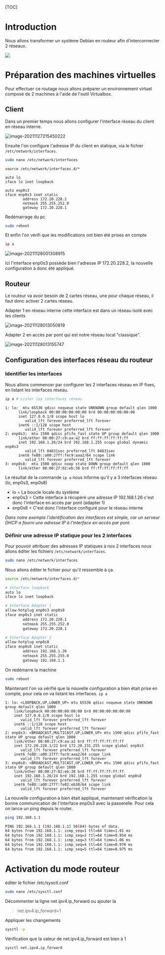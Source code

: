 [TOC]

# Introduction

Nous allons transformer un système Debian en routeur afin d'interconnecter 2 réseaux.

![](./rooterLinux/2021-11-24_Routeur-linux-diagram.png)

# Préparation des machines virtuelles

Pour effectuer ce routage nous allons préparer un environnement virtuel composé de 2 machines à l'aide de l'outil Virtualbox.

## Client

Dans un premier temps nous allons configurer l'interface réseau du client en réseau interne.

![image-20211127215450222](./rooterLinux/image-20211127215450222.png)

Ensuite l'on configure l'adresse IP du client en statique, via le fichier `/etc/network/interfaces`.

```bash
sudo nano /etc/network/interfaces
```

```
source /etc/network/interfaces.d/*

auto lo
iface lo inet loopback

auto enp0s3
iface enp0s3 inet static
        address 172.20.228.2
        netmask 255.255.252.0
        gateway 172.20.228.1
```

Redémarrage du pc
```bash
sudo reboot
```

Et enfin l'on vérifi que les modifications ont bien été prises en compte 

```bash
ip a
```

![image-20211128001308915](./rooterLinux/image-20211128001308915.png)

Ici l'interface enp0s3 possède bien l'adresse IP 172.20.228.2, la nouvelle configuration à donc été appliqué.

## Routeur

Le routeur va avoir besoin de 2 cartes réseau, une pour chaque réseau, il faut donc activer 2 cartes réseau.

Adapter 1 en réseau interne cette interface est dans un réseau isolé avec les clients

![image-20211128013050819](./rooterLinux/image-20211128013050819.png)

Adapter 2 en accès par pont qui est notre réseau local "classique".

![image-20211128013155747](./rooterLinux/image-20211128013155747.png)



## Configuration des interfaces réseau du routeur
### Identifier les interfaces
Nous allons commencer par configurer les 2 interfaces réseau en IP fixes, en listant les interfaces réseau.

```bash
ip a # Lister les interfaces réseau
```

```
1: lo:  mtu 65536 qdisc noqueue state UNKNOWN group default qlen 1000
      link/loopback 00:00:00:00:00:00 brd 00:00:00:00:00:00
      inet 127.0.0.1/8 scope host lo
         valid_lft forever preferred_lft forever
      inet6 ::1/128 scope host
         valid_lft forever preferred_lft forever
2: enp0s3:  mtu 1500 qdisc pfifo_fast state UP group default qlen 1000
      link/ether 08:00:27:c9:aa:a2 brd ff:ff:ff:ff:ff:ff
      inet 192.168.1.26/24 brd 192.168.1.255 scope global dynamic enp0s3
         valid_lft 84831sec preferred_lft 84831sec
      inet6 fe80::a00:27ff:fec9:aaa2/64 scope link
         valid_lft forever preferred_lft forever
3: enp0s8:  mtu 1500 qdisc noop state DOWN group default qlen 1000
      link/ether 08:00:27:02:eb:38 brd ff:ff:ff:ff:ff:ff
```

Le résultat de la commande `ip a` nous informe qu'il y a 3 interfaces réseau (lo, enp0s3, enp0s8)

- lo = La boucle locale du système
- enp0s3 = Cette interface à récupéré une adresse IP 192.168.1.26 c'est donc l'interface en accès par pont  (adapter 1)
- enp0s8 = C'est donc l'interface configuré pour le réseau interne

*Dans notre exemple l'identification des interfaces est simple, car un serveur DHCP a fourni une adresse IP à l'interface en accès par pont.*

### Définir une adresse IP statique pour les 2 interfaces

Pour pouvoir attribuer des adresses IP statiques à nos 2 interfaces nous allons éditer les fichiers `/etc/network/interfaces`.

```bash
sudo nano /etc/network/interfaces
```
Nous allons éditer le fichier pour qu'il ressemble à ça.
```bash
source /etc/network/interfaces.d/*

# Interface loopback
auto lo
iface lo inet loopback

# Interface Adapter 1
allow-hotplug enp0s3 enp0s8
iface enp0s3 inet static
        address 172.20.228.1
        netmask 255.255.252.0
        gateway 172.20.228.1

# Interface Adapter 2
allow-hotplug enp0s8
iface enp0s8 inet static
        address 192.168.1.26
        netmask 255.255.255.0
        gateway 192.168.1.1
```

On redémarre la machine

```bash
sudo reboot
```

Maintenant l'on va vérifié que la nouvelle configuration a bien était prise en compte, pour cela on va listant les interfaces. `ip a`

```
1: lo: <LOOPBACK,UP,LOWER_UP> mtu 65536 qdisc noqueue state UNKNOWN group default qlen 1000
    link/loopback 00:00:00:00:00:00 brd 00:00:00:00:00:00
    inet 127.0.0.1/8 scope host lo
       valid_lft forever preferred_lft forever
    inet6 ::1/128 scope host
       valid_lft forever preferred_lft forever
2: enp0s3: <BROADCAST,MULTICAST,UP,LOWER_UP> mtu 1500 qdisc pfifo_fast state UP group default qlen 1000
    link/ether 08:00:27:c9:aa:a2 brd ff:ff:ff:ff:ff:ff
    inet 172.20.228.1/22 brd 172.20.231.255 scope global enp0s3
       valid_lft forever preferred_lft forever
    inet6 fe80::a00:27ff:fec9:aaa2/64 scope link
       valid_lft forever preferred_lft forever
3: enp0s8: <BROADCAST,MULTICAST,UP,LOWER_UP> mtu 1500 qdisc pfifo_fast state UP group default qlen 1000
    link/ether 08:00:27:02:eb:38 brd ff:ff:ff:ff:ff:ff
    inet 192.168.1.26/24 brd 192.168.1.255 scope global enp0s8
       valid_lft forever preferred_lft forever
    inet6 fe80::a00:27ff:fe02:eb38/64 scope link
       valid_lft forever preferred_lft forever
```

La nouvelle configuration à bien était appliqué, maintenant vérification la bonne communication de l'interface enp0s3 avec la passerelle. Pour cela on lance un ping depuis le router.

```bash
ping 192.168.1.1
```

```bash
PING 192.168.1.1 (192.168.1.1) 56(84) bytes of data.
64 bytes from 192.168.1.1: icmp_seq=1 ttl=64 time=1.01 ms
64 bytes from 192.168.1.1: icmp_seq=2 ttl=64 time=0.954 ms
64 bytes from 192.168.1.1: icmp_seq=3 ttl=64 time=1.06 ms
64 bytes from 192.168.1.1: icmp_seq=4 ttl=64 time=0.976 ms
64 bytes from 192.168.1.1: icmp_seq=5 ttl=64 time=0.975 ms
```

# Activation du mode routeur

éditer le fichier /etc/sysctl.conf

```bash
sudo nano /etc/sysctl.conf
```

Décommenter la ligne net.ipv4.ip_forward ou ajouter la

>net.ipv4.ip_forward=1

Appliquer les changements

```bash
sysctl -p
```

Vérification que la valeur de net.ipv4.ip_forward est bien à 1

```bash
sysctl net.ipv4.ip_forward
```


